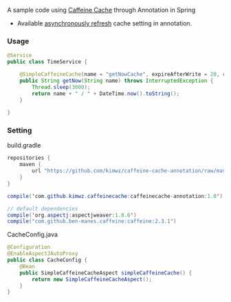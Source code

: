 A sample code using [Caffeine Cache](https://github.com/ben-manes/caffeine) through Annotation in Spring

- Available [asynchronously refresh](https://github.com/ben-manes/caffeine/wiki/Refresh) cache setting in annotation.

### Usage

```java
@Service
public class TimeService {

	@SimpleCaffeineCache(name = "getNowCache", expireAfterWrite = 20, refreshAfterWrite = 5)
	public String getNow(String name) throws InterruptedException {
		Thread.sleep(3000);
		return name + " / " + DateTime.now().toString();
	}
	
}
```


### Setting

build.gradle
```java
repositories {
    maven {
        url "https://github.com/kimwz/caffeine-cache-annotation/raw/master/release/"
    }
}

compile('com.github.kimwz.caffeinecache:caffeinecache-annotation:1.0')

// default dependencies
compile('org.aspectj:aspectjweaver:1.8.6')
compile("com.github.ben-manes.caffeine:caffeine:2.3.1")
```

CacheConfig.java
```java
@Configuration
@EnableAspectJAutoProxy
public class CacheConfig {
	@Bean
	public SimpleCaffeineCacheAspect simpleCaffeineCache() {
		return new SimpleCaffeineCacheAspect();
	}
}
```


